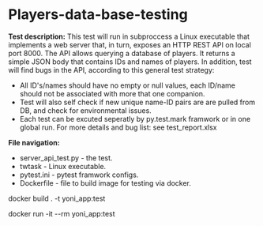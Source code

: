 # Players-data-base-testing
**Test description:** This test will run in subproccess a Linux executable that implements a web server that, in turn, exposes an HTTP REST API on local port 8000. The API allows querying a database of players. It returns a simple JSON body that contains IDs and names of players.
In addition, test will find bugs in the API, according to this general test strategy:
- All ID's/names should have no empty or null values, each ID/name should not be associated with more that one companion.			
- Test will also self check if new unique name-ID pairs are are pulled from DB, and check for environmental issues.			
- Each test can be excuted seperatly by py.test.mark framwork or in one global run.
For more details and bug list: see test_report.xlsx

**File navigation:**
- server_api_test.py - the test.
- twtask - Linux executable.
- pytest.ini - pytest framwork configs.
- Dockerfile - file to build image for testing via docker.

docker build . -t yoni_app:test

docker run -it --rm yoni_app:test

